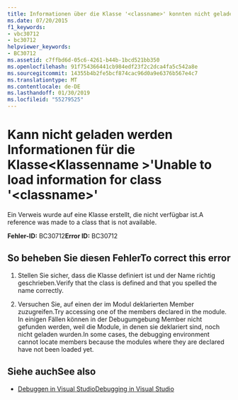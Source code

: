 ```yaml
---
title: Informationen über die Klasse '<classname>' konnten nicht geladen werden.
ms.date: 07/20/2015
f1_keywords:
- vbc30712
- bc30712
helpviewer_keywords:
- BC30712
ms.assetid: c7ffbd6d-05c6-4261-b44b-1bcd521bb350
ms.openlocfilehash: 91f754366441cb984edf23f2c2dca4fa5c542a8e
ms.sourcegitcommit: 14355b4b2fe5bcf874cac96d0a9e6376b567e4c7
ms.translationtype: MT
ms.contentlocale: de-DE
ms.lasthandoff: 01/30/2019
ms.locfileid: "55279525"
---
```

# <a name="unable-to-load-information-for-class-classname"></a><span data-ttu-id="0f694-102">Kann nicht geladen werden Informationen für die Klasse\<Klassenname >'</span><span class="sxs-lookup"><span data-stu-id="0f694-102">Unable to load information for class '\<classname>'</span></span>
<span data-ttu-id="0f694-103">Ein Verweis wurde auf eine Klasse erstellt, die nicht verfügbar ist.</span><span class="sxs-lookup"><span data-stu-id="0f694-103">A reference was made to a class that is not available.</span></span>  
  
 <span data-ttu-id="0f694-104">**Fehler-ID:** BC30712</span><span class="sxs-lookup"><span data-stu-id="0f694-104">**Error ID:** BC30712</span></span>  
  
## <a name="to-correct-this-error"></a><span data-ttu-id="0f694-105">So beheben Sie diesen Fehler</span><span class="sxs-lookup"><span data-stu-id="0f694-105">To correct this error</span></span>  
  
1.  <span data-ttu-id="0f694-106">Stellen Sie sicher, dass die Klasse definiert ist und der Name richtig geschrieben.</span><span class="sxs-lookup"><span data-stu-id="0f694-106">Verify that the class is defined and that you spelled the name correctly.</span></span>  
  
2.  <span data-ttu-id="0f694-107">Versuchen Sie, auf einen der im Modul deklarierten Member zuzugreifen.</span><span class="sxs-lookup"><span data-stu-id="0f694-107">Try accessing one of the members declared in the module.</span></span> <span data-ttu-id="0f694-108">In einigen Fällen können in der Debugumgebung Member nicht gefunden werden, weil die Module, in denen sie deklariert sind, noch nicht geladen wurden.</span><span class="sxs-lookup"><span data-stu-id="0f694-108">In some cases, the debugging environment cannot locate members because the modules where they are declared have not been loaded yet.</span></span>  
  
## <a name="see-also"></a><span data-ttu-id="0f694-109">Siehe auch</span><span class="sxs-lookup"><span data-stu-id="0f694-109">See also</span></span>
- [<span data-ttu-id="0f694-110">Debuggen in Visual Studio</span><span class="sxs-lookup"><span data-stu-id="0f694-110">Debugging in Visual Studio</span></span>](/visualstudio/debugger/debugging-in-visual-studio)
